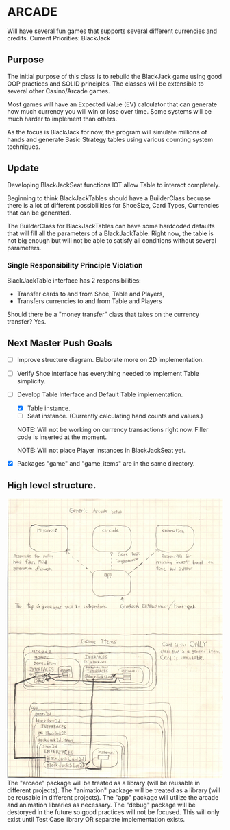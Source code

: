 # ARCADE
Will have several fun games that supports several different currencies and credits.
Current Priorities:
BlackJack

## Purpose
The initial purpose of this class is to rebuild the BlackJack game using good OOP practices and SOLID principles.
The classes will be extensible to several other Casino/Arcade games.

Most games will have an Expected Value (EV) calculator that can generate how much currency you will win or lose over time.
Some systems will be much harder to implement than others.

As the focus is BlackJack for now, the program will simulate millions of hands and generate Basic Strategy tables using various counting system techniques.

## Update
Developing BlackJackSeat functions IOT allow Table to interact completely.

Beginning to think BlackJackTables should have a BuilderClass becuase there is a lot of different possiblilities for ShoeSize, Card Types, Currencies that can be generated.

The BuilderClass for BlackJackTables can have some hardcoded defaults that will fill all the parameters of a BlackJackTable.
Right now, the table is not big enough but will not be able to satisfy all conditions without several parameters.

### Single Responsibility Principle Violation
BlackJackTable interface has 2 responsibilities:
* Transfer cards to and from Shoe, Table and Players,
* Transfers currencies to and from Table and Players

Should there be a "money transfer" class that takes on the currency transfer? Yes.

## Next Master Push Goals
- [ ] Improve structure diagram. Elaborate more on 2D implementation.
- [ ] Verify Shoe interface has everything needed to implement Table simplicity.
- [ ] Develop Table Interface and Default Table implementation.
	- [x] Table instance.
	- [ ] Seat instance. (Currently calculating hand counts and values.)

	NOTE: Will not be working on currency transactions right now. Filler code is inserted at the moment.

	NOTE: Will not place Player instances in BlackJackSeat yet.

- [x] Packages "game" and "game_items" are in the same directory.

## High level structure.
![Generic Game Structure](readmesrcs/GameSetup.jpg)
The "arcade" package will be treated as a library (will be reusable in different projects).
The "animation" package will be treated as a library (will be reusable in different projects).
The "app" package will utilize the arcade and animation libraries as necessary.
The "debug" package will be destoryed in the future so good practices will not be focused. This will only exist until Test Case library OR separate implementation exists.